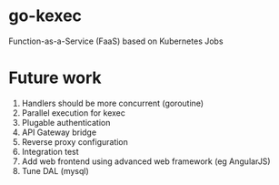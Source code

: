 # go-kexec
Function-as-a-Service (FaaS) based on Kubernetes Jobs

# Future work
1. Handlers should be more concurrent (goroutine)
2. Parallel execution for kexec
3. Plugable authentication
4. API Gateway bridge
5. Reverse proxy configuration
6. Integration test
7. Add web frontend using advanced web framework (eg AngularJS)
8. Tune DAL (mysql)
